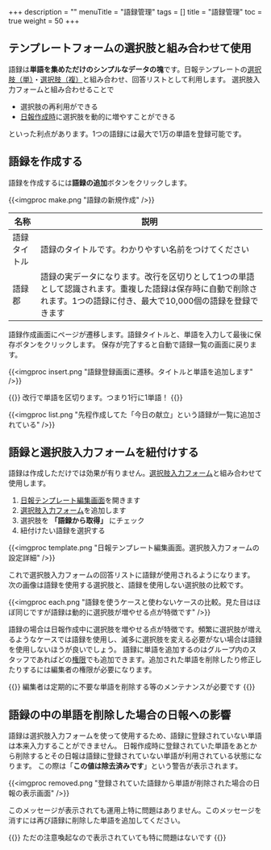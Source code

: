 +++
description = ""
menuTitle = "語録管理"
tags = []
title = "語録管理"
toc = true
weight = 50
+++

## テンプレートフォームの選択肢と組み合わせて使用

語録は**単語を集めただけのシンプルなデータの塊**です。日報テンプレートの[選択肢（単）](/org/groupsetting/template/select/)・[選択肢（複）](/org/groupsetting/template/select2/)と組み合わせ、回答リストとして利用します。
選択肢入力フォームと組み合わせることで

- 選択肢の再利用ができる
- [日報作成時](/report/write/write/)に選択肢を動的に増やすことができる

といった利点があります。1つの語録には最大で1万の単語を登録可能です。

## 語録を作成する

語録を作成するには**語録の追加**ボタンをクリックします。

{{<imgproc make.png "語録の新規作成" />}}

|名称|説明|
|---|---|
|語録タイトル|語録のタイトルです。わかりやすい名前をつけてください|
|語録郡|語録の実データになります。改行を区切りとして1つの単語として認識されます。重複した語録は保存時に自動で削除されます。1つの語録に付き、最大で10,000個の語録を登録できます|

語録作成画面にページが遷移します。語録タイトルと、単語を入力して最後に保存ボタンをクリックします。
保存が完了すると自動で語録一覧の画面に戻ります。

{{<imgproc insert.png "語録登録画面に遷移。タイトルと単語を追加します" />}}

{{<alice pos="right" icon="here">}}
改行で単語を区切ります。つまり1行に1単語！
{{</alice>}}

{{<imgproc list.png "先程作成してた「今日の献立」という語録が一覧に追加されている" />}}

## 語録と選択肢入力フォームを紐付けする

語録は作成しただけでは効果が有りません。[選択肢入力フォーム](/org/groupsetting/template/select/)と組み合わせて使用します。

1. [日報テンプレート編集画面](/org/groupsetting/template/make/)を開きます
1. [選択肢入力フォーム](/org/groupsetting/template/select/)を追加します
1. 選択肢を **「語録から取得」** にチェック
1. 紐付けたい語録を選択する

{{<imgproc template.png "日報テンプレート編集画面。選択肢入力フォームの設定詳細" />}}

これで選択肢入力フォームの回答リストに語録が使用されるようになります。  
次の画像は語録を使用する選択肢と、語録を使用しない選択肢の比較です。

{{<imgproc each.png "語録を使うケースと使わないケースの比較。見た目はほぼ同じですが語録は動的に選択肢が増やせる点が特徴です" />}}

語録の場合は日報作成中に選択肢を増やせる点が特徴です。頻繁に選択肢が増えるようなケースでは語録を使用し、滅多に選択肢を変える必要がない場合は語録を使用しないほうが良いでしょう。
語録に単語を追加するのはグループ内のスタッフであればどの[権限](/org/staff/)でも追加できます。追加された単語を削除したり修正したりするには編集者の権限が必要になります。

{{<alice pos="right" icon="here">}}
編集者は定期的に不要な単語を削除する等のメンテナンスが必要です
{{</alice>}}

## 語録の中の単語を削除した場合の日報への影響

語録は選択肢入力フォームを使って使用するため、語録に登録されていない単語は本来入力することができません。
日報作成時に登録されていた単語をあとから削除するとその日報は語録に登録されていない単語が利用されている状態になります。
この際は「**この値は除去済みです**」という警告が表示されます。

{{<imgproc removed.png "登録されていた語録から単語が削除された場合の日報の表示画面" />}}

このメッセージが表示されても運用上特に問題はありません。このメッセージを消すには再び語録に削除した単語を追加してください。

{{<alice pos="right" icon="here">}}
ただの注意喚起なので表示されていても特に問題はないです
{{</alice>}}
